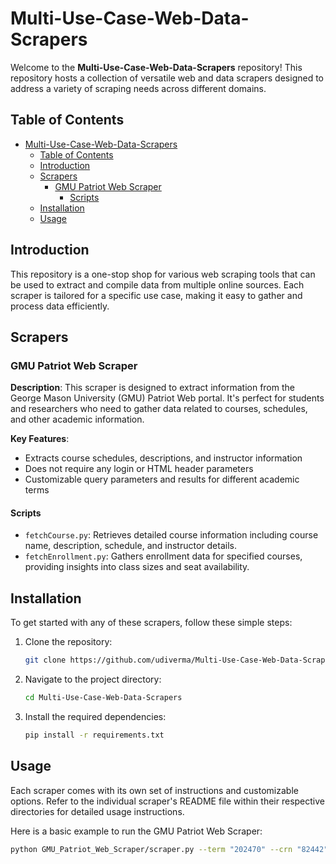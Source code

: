 # Multi-Use-Case-Web-Data-Scrapers

Welcome to the **Multi-Use-Case-Web-Data-Scrapers** repository! This repository hosts a collection of versatile web and data scrapers designed to address a variety of scraping needs across different domains. 

## Table of Contents
- [Multi-Use-Case-Web-Data-Scrapers](#multi-use-case-web-data-scrapers)
  - [Table of Contents](#table-of-contents)
  - [Introduction](#introduction)
  - [Scrapers](#scrapers)
    - [GMU Patriot Web Scraper](#gmu-patriot-web-scraper)
      - [Scripts](#scripts)
  - [Installation](#installation)
  - [Usage](#usage)

## Introduction
This repository is a one-stop shop for various web scraping tools that can be used to extract and compile data from multiple online sources. Each scraper is tailored for a specific use case, making it easy to gather and process data efficiently.

## Scrapers

### GMU Patriot Web Scraper
**Description**: This scraper is designed to extract information from the George Mason University (GMU) Patriot Web portal. It's perfect for students and researchers who need to gather data related to courses, schedules, and other academic information.

**Key Features**:
- Extracts course schedules, descriptions, and instructor information
- Does not require any login or HTML header parameters
- Customizable query parameters and results for different academic terms

#### Scripts
- `fetchCourse.py`: Retrieves detailed course information including course name, description, schedule, and instructor details.
- `fetchEnrollment.py`: Gathers enrollment data for specified courses, providing insights into class sizes and seat availability.

## Installation
To get started with any of these scrapers, follow these simple steps:

1. Clone the repository:
    ```sh
    git clone https://github.com/udiverma/Multi-Use-Case-Web-Data-Scrapers.git
    ```
2. Navigate to the project directory:
    ```sh
    cd Multi-Use-Case-Web-Data-Scrapers
    ```
3. Install the required dependencies:
    ```sh
    pip install -r requirements.txt
    ```

## Usage
Each scraper comes with its own set of instructions and customizable options. Refer to the individual scraper's README file within their respective directories for detailed usage instructions.

Here is a basic example to run the GMU Patriot Web Scraper:
```sh
python GMU_Patriot_Web_Scraper/scraper.py --term "202470" --crn "82442"